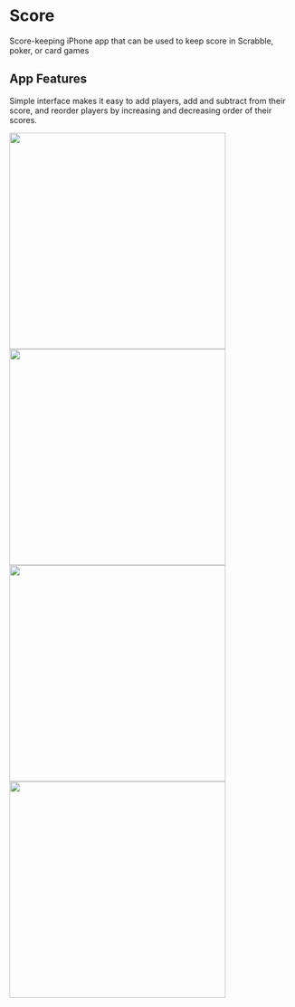 # Score
Score-keeping iPhone app that can be used to keep score in Scrabble, poker, or card games

## App Features
Simple interface makes it easy to add players, add and subtract from their score, and reorder 
players by increasing and decreasing order of their scores.

<img src="../master/Screenshots/AddPlayer.png" height="382">   <img src="../master/Screenshots/AddScore.png" height="382">   <img src="../master/Screenshots/Reorder.png" height="382">   <img src="../master/Screenshots/Main.png" height="382">

